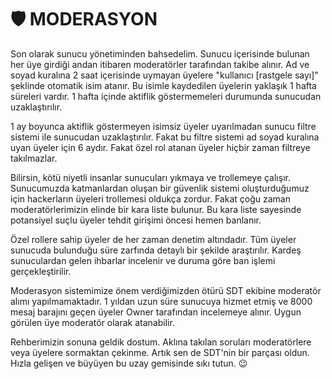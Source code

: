 # 🛡 **MODERASYON**

Son olarak sunucu yönetiminden bahsedelim. 
Sunucu içerisinde bulunan her üye girdiği andan itibaren moderatörler tarafından takibe alınır. Ad ve soyad kuralına 2 saat içerisinde uymayan üyelere "kullanıcı [rastgele sayı]" şeklinde otomatik isim atanır. Bu isimle kaydedilen üyelerin yaklaşık 1 hafta süreleri vardır. 1 hafta içinde aktiflik göstermemeleri durumunda sunucudan uzaklaştırılır.

1 ay boyunca aktiflik göstermeyen isimsiz üyeler uyarılmadan sunucu filtre sistemi ile sunucudan uzaklaştırılır. Fakat bu filtre sistemi ad soyad kuralına uyan üyeler için 6 aydır. Fakat özel rol atanan üyeler hiçbir zaman filtreye takılmazlar. 

Bilirsin, kötü niyetli insanlar sunucuları yıkmaya ve trollemeye çalışır. Sunucumuzda katmanlardan oluşan bir güvenlik sistemi oluşturduğumuz için hackerların üyeleri trollemesi oldukça zordur.  Fakat çoğu zaman moderatörlerimizin elinde bir kara liste bulunur. Bu kara liste sayesinde potansiyel suçlu üyeler tehdit girişimi öncesi hemen banlanır. 

Özel rollere sahip üyeler de her zaman denetim altındadır. Tüm üyeler sunucuda bulunduğu süre zarfında detaylı bir şekilde araştırılır. Kardeş sunuculardan gelen ihbarlar incelenir ve duruma göre ban işlemi gerçekleştirilir. 

Moderasyon sistemimize önem verdiğimizden ötürü SDT ekibine moderatör alımı yapılmamaktadır. 1 yıldan uzun süre sunucuya hizmet etmiş ve 8000 mesaj barajını geçen üyeler Owner tarafından incelemeye alınır. Uygun görülen üye moderatör olarak atanabilir. 

Rehberimizin sonuna geldik dostum. Aklına takılan soruları moderatörlere veya üyelere sormaktan çekinme. 
Artık sen de SDT'nin bir parçası oldun. Hızla gelişen ve büyüyen bu uzay gemisinde sıkı tutun. 😉